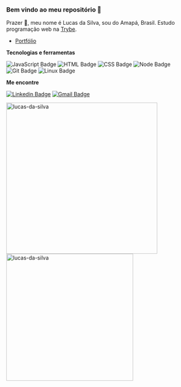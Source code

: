 ### Bem vindo ao meu repositório 🚀
Prazer 👋, meu nome é Lucas da Silva, sou do Amapá, Brasil. Estudo programação web na [Trybe](https://www.betrybe.com/).
  - [Portfólio](https://lucas-da-silva.github.io/)

**Tecnologias e ferramentas**

![JavaScript Badge](https://img.shields.io/badge/-JavaScript-yellow?style=flat-square&logo=JavaScript&logoColor=white)
![HTML Badge](https://img.shields.io/badge/-HTML-E34F26?style=flat-square&logo=html5&logoColor=white)
![CSS Badge](https://img.shields.io/badge/-CSS-1572B6?style=flat-square&logo=css3&logoColor=white)
![Node Badge](https://img.shields.io/badge/-Node.js-339933?style=flat-square&logo=node.js&logoColor=white)
![Git Badge](https://img.shields.io/badge/-Git-F05032?style=flat-square&logo=git&logoColor=white)
![Linux Badge](https://img.shields.io/badge/-Linux-FCC624?style=flat-square&logo=Linux&logoColor=black)

**Me encontre**

[![Linkedin Badge](https://img.shields.io/badge/-LinkedIn-0077B5?style=flat-square&logo=Linkedin&logoColor=white&link=https://www.linkedin.com/in/gomesanac/)](https://www.linkedin.com/in/lucas-da-silva-2153901a7/)
[![Gmail Badge](https://img.shields.io/badge/-Gmail-D14836?style=flat-square&logo=Gmail&logoColor=white&link=mailto:gomes.anac03@gmail.com)](mailto:lucassouza00012345@gmail.com)

<a href="https://github.com/lucas-da-silva">
  <img align="center" width="400px" src="https://github-readme-stats.vercel.app/api?username=lucas-da-silva&show_icons=true&theme=dark" alt="lucas-da-silva" />
</a>
<a href="https://github.com/lucas-da-silva">
  <img align="center" width="336px" src="https://github-readme-stats.vercel.app/api/top-langs/?username=lucas-da-silva&layout=compact&theme=dark" alt="lucas-da-silva" />
</a>
